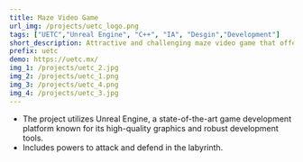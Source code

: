```yaml
---
title: Maze Video Game 
url_img: /projects/uetc_logo.png
tags: ["UETC","Unreal Engine", "C++", "IA", "Desgin","Development"]
short_description: Attractive and challenging maze video game that offers an immersive experience to players.
prefix: uetc
demo: https://uetc.mx/
img_1: /projects/uetc_2.jpg
img_2: /projects/uetc_1.png
img_3: /projects/uetc_4.png
img_4: /projects/uetc_3.jpg
---
```

- The project utilizes Unreal Engine, a state-of-the-art game development platform known for its high-quality graphics and robust development tools.
- Includes powers to attack and defend in the labyrinth.